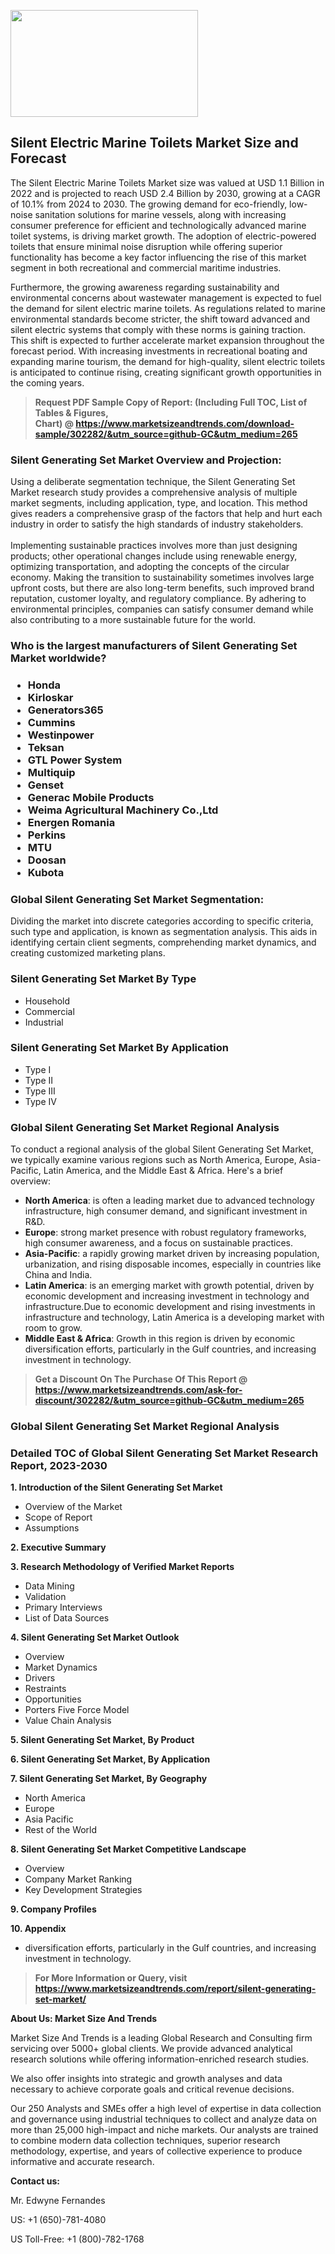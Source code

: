 <p><img class="alignnone size-medium wp-image-20088" src="https://ffe5etoiles.com/wp-content/uploads/2024/12/MST1-300x171.png" alt="" width="300" height="171" /></p><h2>Silent Electric Marine Toilets Market Size and Forecast</h2><p>The Silent Electric Marine Toilets Market size was valued at USD 1.1 Billion in 2022 and is projected to reach USD 2.4 Billion by 2030, growing at a CAGR of 10.1% from 2024 to 2030. The growing demand for eco-friendly, low-noise sanitation solutions for marine vessels, along with increasing consumer preference for efficient and technologically advanced marine toilet systems, is driving market growth. The adoption of electric-powered toilets that ensure minimal noise disruption while offering superior functionality has become a key factor influencing the rise of this market segment in both recreational and commercial maritime industries.</p><p>Furthermore, the growing awareness regarding sustainability and environmental concerns about wastewater management is expected to fuel the demand for silent electric marine toilets. As regulations related to marine environmental standards become stricter, the shift toward advanced and silent electric systems that comply with these norms is gaining traction. This shift is expected to further accelerate market expansion throughout the forecast period. With increasing investments in recreational boating and expanding marine tourism, the demand for high-quality, silent electric toilets is anticipated to continue rising, creating significant growth opportunities in the coming years.</p></p><blockquote id="" class=""><strong>Request PDF Sample Copy of Report: (Including Full TOC, List of Tables &amp; Figures, Chart)&nbsp;@&nbsp;<strong><a href="https://www.marketsizeandtrends.com/download-sample/302282/&utm_source=github-GC&utm_medium=265" target="_blank">https://www.marketsizeandtrends.com/download-sample/302282/&utm_source=github-GC&utm_medium=265</a></strong></strong></blockquote><h3 id="" class="">Silent Generating Set Market&nbsp;Overview and Projection:</h3><p id="" class="">Using a deliberate segmentation technique, the Silent Generating Set Market research study provides a comprehensive analysis of multiple market segments, including application, type, and location. This method gives readers a comprehensive grasp of the factors that help and hurt each industry in order to satisfy the high standards of industry stakeholders. <br /> <br />Implementing sustainable practices involves more than just designing products; other operational changes include using renewable energy, optimizing transportation, and adopting the concepts of the circular economy. Making the transition to sustainability sometimes involves large upfront costs, but there are also long-term benefits, such improved brand reputation, customer loyalty, and regulatory compliance. By adhering to environmental principles, companies can satisfy consumer demand while also contributing to a more sustainable future for the world.</p><h3 id="" class="">Who is the largest manufacturers of&nbsp;Silent Generating Set Market worldwide?</h3><h3 class=""><p><ul><li>Honda </li><li> Kirloskar </li><li> Generators365 </li><li> Cummins </li><li> Westinpower </li><li> Teksan </li><li> GTL Power System </li><li> Multiquip </li><li> Genset </li><li> Generac Mobile Products </li><li> Weima Agricultural Machinery Co.,Ltd </li><li> Energen Romania </li><li> Perkins </li><li> MTU </li><li> Doosan </li><li> Kubota</li></ul></p></h3><h3 id="" class="">Global&nbsp;Silent Generating Set Market Segmentation:</h3><p id="" class="">Dividing the market into discrete categories according to specific criteria, such type and application, is known as segmentation analysis. This aids in identifying certain client segments, comprehending market dynamics, and creating customized marketing plans.</p><h3 id="" class="">Silent Generating Set Market&nbsp;By Type</h3><p><p><ul><li>Household</li><li> Commercial</li><li> Industrial</p></li></ul></p></p><h3 id="" class="">Silent Generating Set Market&nbsp;By Application</h3><p class=""><p><ul><li>Type I</li><li> Type II</li><li> Type III</li><li> Type IV</li></ul></p></p><h3 id="" class="">Global Silent Generating Set Market Regional Analysis</h3><p id="" class="">To conduct a regional analysis of the global Silent Generating Set Market, we typically examine various regions such as North America, Europe, Asia-Pacific, Latin America, and the Middle East &amp; Africa. Here's a brief overview:</p><ul><li><strong>North America</strong>: is often a leading market due to advanced technology infrastructure, high consumer demand, and significant investment in R&amp;D.</li><li><strong>Europe</strong>: strong market presence with robust regulatory frameworks, high consumer awareness, and a focus on sustainable practices.</li><li><strong>Asia-Pacific</strong>: a rapidly growing market driven by increasing population, urbanization, and rising disposable incomes, especially in countries like China and India.</li><li><strong>Latin America</strong>: is an emerging market with growth potential, driven by economic development and increasing investment in technology and infrastructure.Due to economic development and rising investments in infrastructure and technology, Latin America is a developing market with room to grow.</li><li><strong>Middle East &amp; Africa</strong>: Growth in this region is driven by economic diversification efforts, particularly in the Gulf countries, and increasing investment in technology.</li></ul><blockquote id="" class=""><strong>Get a Discount On The Purchase Of This Report @ <strong><a href="https://www.marketsizeandtrends.com/ask-for-discount/302282/&utm_source=github-GC&utm_medium=265" target="_blank">https://www.marketsizeandtrends.com/ask-for-discount/302282/&utm_source=github-GC&utm_medium=265</a></strong></strong></blockquote><h3 id="" class="">Global Silent Generating Set Market Regional Analysis</h3><h3 id="" class="">Detailed TOC of Global Silent Generating Set Market Research Report, 2023-2030</h3><p id="" class=""><strong>1. Introduction of the Silent Generating Set Market</strong></p><ul><li>Overview of the Market</li><li>Scope of Report</li><li>Assumptions</li></ul><p id="" class=""><strong>2. Executive Summary</strong></p><p id="" class=""><strong>3. Research Methodology of Verified Market Reports</strong></p><ul><li>Data Mining</li><li>Validation</li><li>Primary Interviews</li><li>List of Data Sources</li></ul><p id="" class=""><strong>4. Silent Generating Set Market Outlook</strong></p><ul><li>Overview</li><li>Market Dynamics</li><li>Drivers</li><li>Restraints</li><li>Opportunities</li><li>Porters Five Force Model</li><li>Value Chain Analysis</li></ul><p id="" class=""><strong>5. Silent Generating Set Market, By Product</strong></p><p id="" class=""><strong>6. Silent Generating Set Market, By Application</strong></p><p id="" class=""><strong>7. Silent Generating Set Market, By Geography</strong></p><ul><li>North America</li><li>Europe</li><li>Asia Pacific</li><li>Rest of the World</li></ul><p id="" class=""><strong>8. Silent Generating Set Market Competitive Landscape</strong></p><ul><li>Overview</li><li>Company Market Ranking</li><li>Key Development Strategies</li></ul><p id="" class=""><strong>9. Company Profiles</strong></p><p id="" class=""><strong>10. Appendix</strong></p><ul><li>diversification efforts, particularly in the Gulf countries, and increasing investment in technology.</li></ul><blockquote id="" class=""><strong>For More Information or Query, visit <strong><strong><a href="https://www.marketsizeandtrends.com/report/silent-generating-set-market/" target="_blank">https://www.marketsizeandtrends.com/report/silent-generating-set-market/</a></strong></strong></strong></blockquote><p id="" class=""><strong>About Us: Market Size And Trends</strong></p><p id="" class="">Market Size And Trends is a leading Global Research and Consulting firm servicing over 5000+ global clients. We provide advanced analytical research solutions while offering information-enriched research studies.</p><p id="" class="">We also offer insights into strategic and growth analyses and data necessary to achieve corporate goals and critical revenue decisions.</p><p id="" class="">Our 250 Analysts and SMEs offer a high level of expertise in data collection and governance using industrial techniques to collect and analyze data on more than 25,000 high-impact and niche markets. Our analysts are trained to combine modern data collection techniques, superior research methodology, expertise, and years of collective experience to produce informative and accurate research.</p><p id="" class=""><strong>Contact us:</strong></p><p id="" class="">Mr. Edwyne Fernandes</p><p id="" class="">US: +1 (650)-781-4080</p><p id="" class="">US Toll-Free: +1 (800)-782-1768</p>
